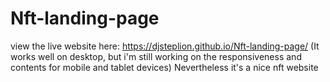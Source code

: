 # Nft-landing-page
view the live website here: https://djsteplion.github.io/Nft-landing-page/
(It works well on desktop, but i'm  still working on the responsiveness and contents for mobile and tablet devices)
Nevertheless it's a nice nft website

